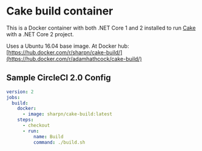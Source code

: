 # Cake build container

This is a Docker container with both .NET Core 1 and 2 installed to run [Cake](https://cakebuild.net/) with a .NET Core 2 project.

Uses a Ubuntu 16.04 base image.  At Docker hub: [https://hub.docker.com/r/sharpn/cake-build/](https://hub.docker.com/r/adamhathcock/cake-build/)

## Sample CircleCI 2.0 Config

```yml
version: 2
jobs:
  build:
    docker:
      - image: sharpn/cake-build:latest
    steps:
      - checkout
      - run:
          name: Build
          command: ./build.sh
```